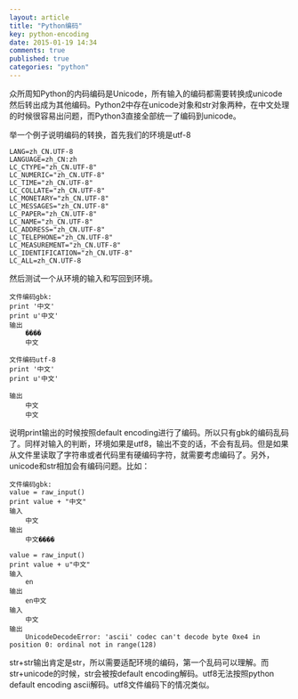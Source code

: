```yaml
---
layout: article
title: "Python编码"
key: python-encoding
date: 2015-01-19 14:34
comments: true
published: true
categories: "python"
---
```

  众所周知Python的内码编码是Unicode，所有输入的编码都需要转换成unicode然后转出成为其他编码。Python2中存在unicode对象和str对象两种，在中文处理的时候很容易出问题，而Python3直接全部统一了编码到unicode。

  举一个例子说明编码的转换，首先我们的环境是utf-8

	LANG=zh_CN.UTF-8
	LANGUAGE=zh_CN:zh
	LC_CTYPE="zh_CN.UTF-8"
	LC_NUMERIC="zh_CN.UTF-8"
	LC_TIME="zh_CN.UTF-8"
	LC_COLLATE="zh_CN.UTF-8"
	LC_MONETARY="zh_CN.UTF-8"
	LC_MESSAGES="zh_CN.UTF-8"
	LC_PAPER="zh_CN.UTF-8"
	LC_NAME="zh_CN.UTF-8"
	LC_ADDRESS="zh_CN.UTF-8"
	LC_TELEPHONE="zh_CN.UTF-8"
	LC_MEASUREMENT="zh_CN.UTF-8"
	LC_IDENTIFICATION="zh_CN.UTF-8"
	LC_ALL=zh_CN.UTF-8
  
  然后测试一个从环境的输入和写回到环境。

    文件编码gbk:
    print '中文'
    print u'中文'
    输出
    	����
		中文

    文件编码utf-8
    print '中文'
    print u'中文'

    输出
    	中文
    	中文

  说明print输出的时候按照default encoding进行了编码。所以只有gbk的编码乱码了。同样对输入的判断，环境如果是utf8，输出不变的话，不会有乱码。但是如果从文件里读取了字符串或者代码里有硬编码字符，就需要考虑编码了。另外，unicode和str相加会有编码问题。比如：

 	文件编码gbk: 	
  	value = raw_input()
	print value + "中文"
	输入
		中文
	输出
		中文����
	
	value = raw_input()
	print value + u"中文"
	输入
		en
	输出
		en中文
	输入
		中文
	输出
		UnicodeDecodeError: 'ascii' codec can't decode byte 0xe4 in position 0: ordinal not in range(128)


  str+str输出肯定是str，所以需要适配环境的编码，第一个乱码可以理解。而str+unicode的时候，str会被按default encoding解码。utf8无法按照python default encoding ascii解码。utf8文件编码下的情况类似。
    